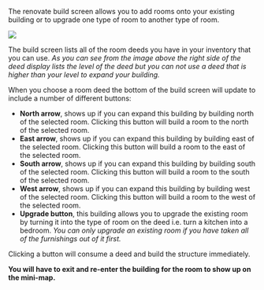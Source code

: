 The renovate build screen allows you to add rooms onto your existing building or to upgrade one type of room to another type of room.

![](http://www.forlornonline.com/images/rennovatebuild.jpg)

The build screen lists all of the room deeds you have in your inventory that you can use. _As you can see from the image above the right side of the deed display lists the level of the deed but you can not use a deed that is higher than your level to expand your building._

When you choose a room deed the bottom of the build screen will update to include a number of different buttons:

*   **North arrow**, shows up if you can expand this building by building north of the selected room. Clicking this button will build a room to the north of the selected room.
*   **East arrow**, shows up if you can expand this building by building east of the selected room. Clicking this button will build a room to the east of the selected room.
*   **South arrow**, shows up if you can expand this building by building south of the selected room. Clicking this button will build a room to the south of the selected room.
*   **West arrow**, shows up if you can expand this building by building west of the selected room. Clicking this button will build a room to the west of the selected room.
*   **Upgrade button**, this building allows you to upgrade the existing room by turning it into the type of room on the deed i.e. turn a kitchen into a bedroom. _You can only upgrade an existing room if you have taken all of the furnishings out of it first._

Clicking a button will consume a deed and build the structure immediately.

**You will have to exit and re-enter the building for the room to show up on the mini-map.**